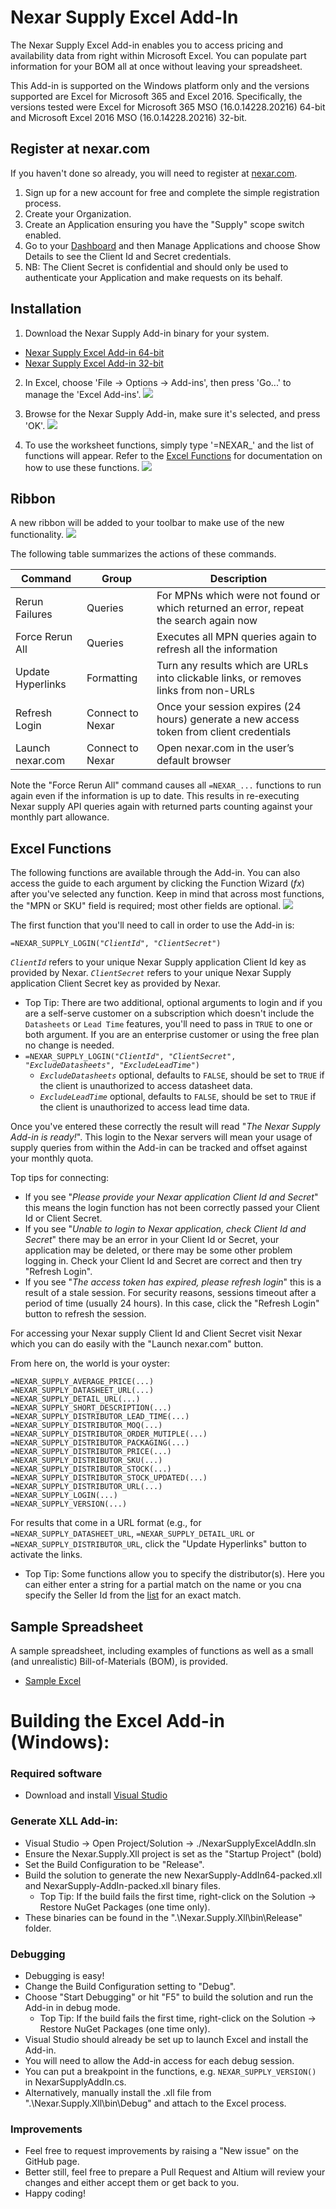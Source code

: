# Nexar Supply Excel Add-In

The Nexar Supply Excel Add-in enables you to access pricing and availability data from right within Microsoft Excel. You can populate part information for your BOM all at once without leaving your spreadsheet.

This Add-in is supported on the Windows platform only and the versions supported are Excel for Microsoft 365 and Excel 2016.  Specifically, the versions tested were Excel for Microsoft 365 MSO (16.0.14228.20216) 64-bit and Microsoft Excel 2016 MSO (16.0.14228.20216) 32-bit.

## Register at nexar.com
If you haven't done so already, you will need to register at [nexar.com](https://nexar.com).
1. Sign up for a new account for free and complete the simple registration process.
2. Create your Organization.
3. Create an Application ensuring you have the "Supply" scope switch enabled.
4. Go to your [Dashboard](https://portal.nexar.com) and then Manage Applications and choose Show Details to see the Client Id and Secret credentials.
5. NB: The Client Secret is confidential and should only be used to authenticate your Application and make requests on its behalf.

## Installation
1. Download the Nexar Supply Add-in binary for your system.
* [Nexar Supply Excel Add-in 64-bit](Nexar.Supply.Xll/bin/Release/NexarSupply-AddIn64-packed.xll)
* [Nexar Supply Excel Add-in 32-bit](Nexar.Supply.Xll/bin/Release/NexarSupply-AddIn-packed.xll)

2. In Excel, choose 'File -> Options -> Add-ins', then press 'Go...' to manage the 'Excel Add-ins'.
![](docs/add-ins.png?raw=true)

3. Browse for the Nexar Supply Add-in, make sure it's selected, and press 'OK'.
![](docs/install.png?raw=true)

4. To use the worksheet functions, simply type '=NEXAR_' and the list of functions will appear. Refer to the [Excel Functions](#excel-functions) for documentation on how to use these functions.
![](docs/example.png?raw=true)


## Ribbon
A new ribbon will be added to your toolbar to make use of the new functionality. 
![](docs/ribbon.png?raw=true)

The following table summarizes the actions of these commands.

| Command |	Group	| Description |
| ------- | ----- | ----------- |
| Rerun Failures | Queries | For MPNs which were not found or which returned an error, repeat the search again now |
| Force Rerun All | Queries | Executes all MPN queries again to refresh all the information |
| Update Hyperlinks | Formatting | Turn any results which are URLs into clickable links, or removes links from non-URLs |
| Refresh Login | Connect to Nexar | Once your session expires (24 hours) generate a new access token from client credentials |
| Launch nexar.com | Connect to Nexar | Open nexar.com in the user’s default browser |

Note the "Force Rerun All" command causes all `=NEXAR_...` functions to run again even if the information is up to date. This results in re-executing Nexar supply API queries again with returned parts counting against your monthly part allowance.


## Excel Functions
The following functions are available through the Add-in. You can also access the guide to each argument by clicking the Function Wizard (_fx_) after you've selected any function. Keep in mind that across most functions, the "MPN or SKU" field is required; most other fields are optional.
![](docs/using.png?raw=true)

The first function that you'll need to call in order to use the Add-in is:

`=NEXAR_SUPPLY_LOGIN("`_`ClientId`_`", "`_`ClientSecret`_`")`

_`ClientId`_ refers to your unique Nexar Supply application Client Id key as provided by Nexar.
_`ClientSecret`_ refers to your unique Nexar Supply application Client Secret key as provided by Nexar.


- Top Tip: There are two additional, optional arguments to login and if you are a self-serve customer on a subscription which doesn't include the `Datasheets` or `Lead Time` features, you'll need to pass in `TRUE` to one or both argument. If you are an enterprise customer or using the free plan no change is needed.
- `=NEXAR_SUPPLY_LOGIN("`_`ClientId`_`", "`_`ClientSecret`_`", "`_`ExcludeDatasheets`_`", "`_`ExcludeLeadTime`_`")`
  - _`ExcludeDatasheets`_ optional, defaults to `FALSE`, should be set to `TRUE` if the client is unauthorized to access datasheet data.
  - _`ExcludeLeadTime`_ optional, defaults to `FALSE`, should be set to `TRUE` if the client is unauthorized to access lead time data.

Once you've entered these correctly the result will read "_The Nexar Supply Add-in is ready!_". This login to the Nexar servers will mean your usage of supply queries from within the Add-in can be tracked and offset against your monthly quota.

Top tips for connecting:

- If you see "_Please provide your Nexar application Client Id and Secret_" this means the login function has not been correctly passed your Client Id or Client Secret. 
- If you see "_Unable to login to Nexar application, check Client Id and Secret_" there may be an error in your Client Id or Secret, your application may be deleted, or there may be some other problem logging in. Check your Client Id and Secret are correct and then try "Refresh Login". 
- If you see "_The access token has expired, please refresh login_" this is a result of a stale session. For security reasons, sessions timeout after a period of time (usually 24 hours). In this case, click the "Refresh Login" button to refresh the session. 

For accessing your Nexar supply Client Id and Client Secret visit Nexar which you can do easily with the "Launch nexar.com" button.

From here on, the world is your oyster:

```
=NEXAR_SUPPLY_AVERAGE_PRICE(...)
=NEXAR_SUPPLY_DATASHEET_URL(...)
=NEXAR_SUPPLY_DETAIL_URL(...)
=NEXAR_SUPPLY_SHORT_DESCRIPTION(...)
=NEXAR_SUPPLY_DISTRIBUTOR_LEAD_TIME(...)
=NEXAR_SUPPLY_DISTRIBUTOR_MOQ(...)
=NEXAR_SUPPLY_DISTRIBUTOR_ORDER_MUTIPLE(...)
=NEXAR_SUPPLY_DISTRIBUTOR_PACKAGING(...)
=NEXAR_SUPPLY_DISTRIBUTOR_PRICE(...)
=NEXAR_SUPPLY_DISTRIBUTOR_SKU(...)
=NEXAR_SUPPLY_DISTRIBUTOR_STOCK(...)
=NEXAR_SUPPLY_DISTRIBUTOR_STOCK_UPDATED(...)
=NEXAR_SUPPLY_DISTRIBUTOR_URL(...)
=NEXAR_SUPPLY_LOGIN(...)
=NEXAR_SUPPLY_VERSION(...)
```

For results that come in a URL format (e.g., for `=NEXAR_SUPPLY_DATASHEET_URL`, `=NEXAR_SUPPLY_DETAIL_URL` or `=NEXAR_SUPPLY_DISTRIBUTOR_URL`, click the "Update Hyperlinks" button to activate the links.

- Top Tip: Some functions allow you to specify the distributor(s).  Here you can either enter a string for a partial match on the name or you cna specify the Seller Id from the [list](https://octopart.com/api/v4/values#sellers) for an exact match.

## Sample Spreadsheet
A sample spreadsheet, including examples of functions as well as a small (and unrealistic) Bill-of-Materials (BOM), is provided. 
* [Sample Excel](samples/NexarSupplytAddInExample.xlsm)


# Building the Excel Add-in (Windows):

### Required software
  - Download and install [Visual Studio](https://www.visualstudio.com/downloads/)

### Generate XLL Add-in:
  - Visual Studio -> Open Project/Solution -> ./NexarSupplyExcelAddIn.sln
  - Ensure the Nexar.Supply.Xll project is set as the "Startup Project" (bold) 
  - Set the Build Configuration to be "Release".
  - Build the solution to generate the new NexarSupply-AddIn64-packed.xll and NexarSupply-AddIn-packed.xll binary files.
    - Top Tip: If the build fails the first time, right-click on the Solution -> Restore NuGet Packages (one time only).
  - These binaries can be found in the ".\Nexar.Supply.Xll\bin\Release" folder.
    
### Debugging
  - Debugging is easy! 
  - Change the Build Configuration setting to "Debug".
  - Choose "Start Debugging" or hit "F5" to build the solution and run the Add-in in debug mode.
    - Top Tip: If the build fails the first time, right-click on the Solution -> Restore NuGet Packages (one time only).
  - Visual Studio should already be set up to launch Excel and install the Add-in.  
  - You will need to allow the Add-in access for each debug session.
  - You can put a breakpoint in the functions, e.g. `NEXAR_SUPPLY_VERSION()` in NexarSupplyAddIn.cs.
  - Alternatively, manually install the .xll file from ".\Nexar.Supply.Xll\bin\Debug" and attach to the Excel process.

### Improvements
  - Feel free to request improvements by raising a "New issue" on the GitHub page.
  - Better still, feel free to prepare a Pull Request and Altium will review your changes and either accept them or get back to you.
  - Happy coding!